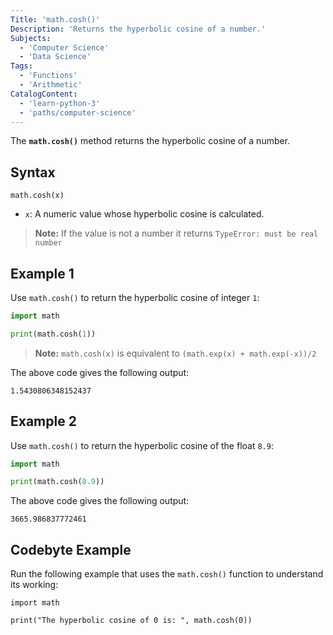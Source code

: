 ```yaml
---
Title: 'math.cosh()'
Description: 'Returns the hyperbolic cosine of a number.'
Subjects:
  - 'Computer Science'
  - 'Data Science'
Tags:
  - 'Functions'
  - 'Arithmetic'
CatalogContent:
  - 'learn-python-3'
  - 'paths/computer-science'
---
```


The **`math.cosh()`** method returns the hyperbolic cosine of a number.

## Syntax

```pseudo
math.cosh(x)
```

- `x`: A numeric value whose hyperbolic cosine is calculated.

> **Note:** If the value is not a number it returns `TypeError: must be real number`

## Example 1

Use `math.cosh()` to return the hyperbolic cosine of integer `1`:

```py
import math

print(math.cosh(1))
```

> **Note:** `math.cosh(x)` is equivalent to `(math.exp(x) + math.exp(-x))/2`

The above code gives the following output:

```shell
1.5430806348152437
```

## Example 2

Use `math.cosh()` to return the hyperbolic cosine of the float `8.9`:

```py
import math

print(math.cosh(8.9))
```

The above code gives the following output:

```shell
3665.986837772461
```

## Codebyte Example

Run the following example that uses the `math.cosh()` function to understand its working:

```codebyte/python
import math

print("The hyperbolic cosine of 0 is: ", math.cosh(0))
```
